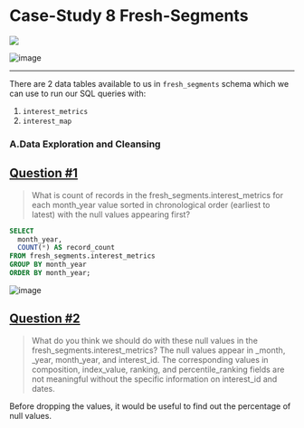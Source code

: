 # Case-Study 8 Fresh-Segments

<img src='https://img.shields.io/badge/Microsoft%20SQL%20Server-CC2927?style=for-the-badge&logo=microsoft%20sql%20server&logoColor=white)'/>

![image](https://github.com/Shailesh-python/Case-Study-8-Fresh-Segments/blob/main/Case%20Study%208.png)

---

There are 2 data tables available to us in `fresh_segments` schema which we can use to run our SQL queries with:

1. `interest_metrics`
2. `interest_map`

### A.Data Exploration and Cleansing

## [Question #1](#case-study-questions)
> What is count of records in the fresh_segments.interest_metrics for each month_year value sorted in chronological order (earliest to latest) with the null values appearing first?

```sql
SELECT
  month_year,
  COUNT(*) AS record_count
FROM fresh_segments.interest_metrics
GROUP BY month_year
ORDER BY month_year;
```
![image](https://user-images.githubusercontent.com/81180156/192119545-0e992447-5fdd-4010-970a-1c038b4a9873.png)

## [Question #2](#case-study-questions)
> What do you think we should do with these null values in the fresh_segments.interest_metrics?
The null values appear in _month, _year, month_year, and interest_id. The corresponding values in composition, index_value, ranking, and percentile_ranking fields are not meaningful without the specific information on interest_id and dates.

Before dropping the values, it would be useful to find out the percentage of null values.

